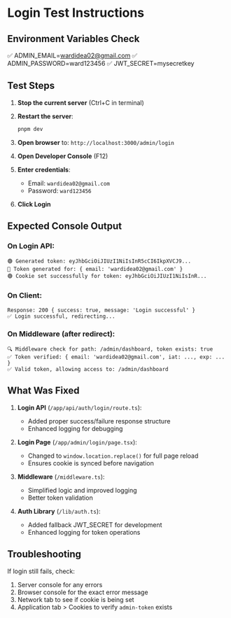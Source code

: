 # Login Test Instructions

## Environment Variables Check
✅ ADMIN_EMAIL=wardidea02@gmail.com
✅ ADMIN_PASSWORD=ward123456
✅ JWT_SECRET=mysecretkey

## Test Steps

1. **Stop the current server** (Ctrl+C in terminal)

2. **Restart the server**:
   ```bash
   pnpm dev
   ```

3. **Open browser** to: `http://localhost:3000/admin/login`

4. **Open Developer Console** (F12)

5. **Enter credentials**:
   - Email: `wardidea02@gmail.com`
   - Password: `ward123456`

6. **Click Login**

## Expected Console Output

### On Login API:
```
🟢 Generated token: eyJhbGciOiJIUzI1NiIsInR5cCI6IkpXVCJ9...
🔐 Token generated for: { email: 'wardidea02@gmail.com' }
🟢 Cookie set successfully for token: eyJhbGciOiJIUzI1NiIsInR...
```

### On Client:
```
Response: 200 { success: true, message: 'Login successful' }
✅ Login successful, redirecting...
```

### On Middleware (after redirect):
```
🔍 Middleware check for path: /admin/dashboard, token exists: true
✅ Token verified: { email: 'wardidea02@gmail.com', iat: ..., exp: ... }
✅ Valid token, allowing access to: /admin/dashboard
```

## What Was Fixed

1. **Login API** (`/app/api/auth/login/route.ts`):
   - Added proper success/failure response structure
   - Enhanced logging for debugging

2. **Login Page** (`/app/admin/login/page.tsx`):
   - Changed to `window.location.replace()` for full page reload
   - Ensures cookie is synced before navigation

3. **Middleware** (`/middleware.ts`):
   - Simplified logic and improved logging
   - Better token validation

4. **Auth Library** (`/lib/auth.ts`):
   - Added fallback JWT_SECRET for development
   - Enhanced logging for token operations

## Troubleshooting

If login still fails, check:
1. Server console for any errors
2. Browser console for the exact error message
3. Network tab to see if cookie is being set
4. Application tab > Cookies to verify `admin-token` exists
